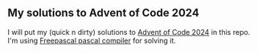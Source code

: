## My solutions to Advent of Code 2024

I will put my (quick n dirty) solutions to [Advent of Code 2024](https://adventofcode.com/) in this repo. 
I'm using [Freepascal pascal compiler](https://www.freepascal.org/) for solving it.
